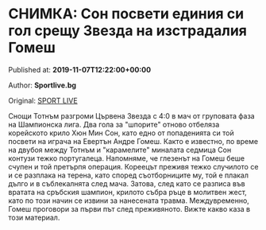 
# СНИМКА: Сон посвети единия си гол срещу Звезда на изстрадалия Гомеш

Published at: **2019-11-07T12:22:00+00:00**

Author: **Sportlive.bg**

Original: [SPORT LIVE](https://www.sportlive.bg/worldfootball/championsleague/snimka-son-posveti-ediniq-si-gol-sreshtu-zvezda-na-izstradaliq-gomesh-1403844.html)

Снощи Тотнъм разгроми Цървена Звезда с 4:0 в мач от груповата фаза на Шампионска лига. Два гола за "шпорите" отново отбеляза корейското крило Хюн Мин Сон, като едно от попаденията си той посвети на играча на Евертън Андре Гомеш.
Както е известно, по време на двубоя между Тотнъм и "карамелите" миналата седмица Сон контузи тежко португалеца. Напомняме, че глезенът на Гомеш беше счупен и той претърпя операция. Кореецът преживя тежко случилото се и се разплака на терена, като според съотборниците му, той е плакал дълго и в съблекалнята след мача.
Затова, след като се разписа във вратата на сръбския шампион, крилото събра ръце в молитвен жест, като по този начин се извини за нанесената травма. Междувременно, Гомеш проговори за първи път след преживяното. Вижте какво каза в този материал.
